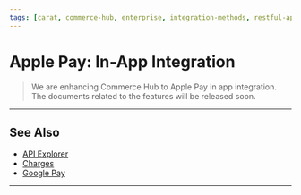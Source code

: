 ```yaml
---
tags: [carat, commerce-hub, enterprise, integration-methods, restful-api, in-app, online, apple-pay, wallet, mobile]
---
```


# Apple Pay: In-App Integration

<!-- theme: danger -->
> We are enhancing Commerce Hub to Apple Pay in app integration. The documents related to the features will be released soon.

<!---
## Step 1: Configure Apple Pay in App

Configure Apple developer account with merchant information to accept [Apple Pay in the App](https://help.apple.com/developer-account/#/devb2e62b839). This includes creating a merchant identifier, enabling Apple Pay in App and creating a processing certificate.

- When using *ApplePay*, the merchant will utilize the certificate generated by Commerce Hub. Please contact our Account Representative in order to get the certificate.
- When using *WalletDecrypted*, the merchant will utilize their own certificate.


---

## Step 2: Set-up Project in Xcode

A merchant will need to create a project in Xcode to start supporting Apple Pay in their app. Refer to Apple's website on how to [create the project in Xcode](https://developer.apple.com/documentation/xcode/creating_an_xcode_project_for_an_app) and [enable Apple Pay in Xcode](https://help.apple.com/xcode/mac/9.3/#/deva43983eb7?sub=dev44ce8ef13).

---

## Step 3: Submit a Payment Request

The merchant can submit a payment request to Apple to verify if apple pay is supported and to receive the encrypted wallet data. Refer to Apple Pay's [Creating Payment Request](https://developer.apple.com/library/archive/ApplePay_Guide/CreateRequest.html#//apple_ref/doc/uid/TP40014764-CH3-SW2) for more detail.


## Step 4: Submit a Charge Request

- Option 1 - Encrypted Data (wallet encrypted data using apple encryption, commerce hub will decrypt)
- Option 2 - Decrypted Wallet (Merchant using their own certificate and they decrypt themselves and send us card data)

### Request Variables
--->
<!---
type: tab
title: source
--->
<!---
The below table identifies the required parameters in the `source` object.

| Variable | Type| Maximum Length | Required | Description |
|---------|----------|----------------|---------|
|`sourceType` | *string* | 15 | &#10004; | Value *ApplePay* is used for Apple Pay request. Refer Payment [source type](?path=docs/Resources/Guides/Payment-Sources/Source-Type.md) for more details. |
| `data` | *string* | 4000 | &#10004; | Encrypted Data. Payment data dictionary, Base64 encoded as a string. |
| `header` | *object* | N/A| &#10004; | Additional version-dependent information used to decrypt and verify the payment. |
| `signature` | *string* | 4000 | &#10004; | Signature of the payment and header data. The signature includes the signing certificate, its intermediate CA certificate, and information about the signing algorithm. Detached PKCS #7 signature, Base64 encoded as string. |
| `version` | *string* | 64 | &#10004; | Specific Protocol version supported by Apple. Version information about the payment token. The token uses EC_v1 for ECC-encrypted data, and RSA_v1 for RSA-encrypted data. |
| `applicationData` | *string* | 4000 |  | Hash of the applicationData property of the original PKPaymentRequest object. If the value of that property is nil, this key is omitted. SHA–256 hash, hex encoded as a string. |
| `applePayMerchantId` | *string* | 256 | &#10004; | Unique AppID registered in the Apple portal |
| `merchantPrivateKey` | *string* | 256 | &#10004; | Merchant private key - Hex encoded |


--->
<!---
type: tab
title: header
--->
<!---
| Variable | Type | Maximum Length | Required | Description |
| -------- | -- | ------------ | ------------------ |
| `applicationDataHash` | *string* | 256 | | Encrypted app data |
| `ephemeralPublicKey` | *string* | 256 | &#10004; | Used to derive the actual Public Key. Ephemeral public key bytes. EC_v1 only. X.509 encoded key bytes, Base64 encoded as a string. |
| `publicKeyHash` | *string* | 256 | &#10004; | Hash of the X.509 encoded public key bytes of the merchant’s certificate. SHA–256 hash, Base64 encoded as a string. |
| `transactionId` | *string* | 256 | &#10004; | Transaction ID generated by the Apple device. A hexadecimal identifier, as a string. |
--->
<!--- type: tab-end --->

<!---
### Payload Example
--->

<!-- theme:info -->
<!--- >Merchants managing their own encryptions will send a [Decrypted Wallet](?path=docs/Resources/Guides/Payment-Sources/Decrypted-Wallet.md) payload request.--->

<!---
type: tab
title: Request
--->
<!---
##### Example of a charge payload request.

```json
{
  "amount": {
    "total": "12.04",
    "currency": "USD"
  },
  "source": {
    "sourceType": "ApplePay",
    "data": "hbreWcQg980mUoUCfuCoripnHO210lvtizOFLV6PTw1DjooSwik778bH....",
    "header": {
      "applicationDataHash": "94ee059335e587e501cc4bf90613e0814f00a7b08bc7c648fd865a2af6a22cc2",
      "ephemeralPublicKey": "MFkwEwYHKoZIzj0CAQYIKoZIzj0DAQcDQgAEvR....",
      "publicKeyHash": "KRsyW0NauLpN8OwKr+yeu4jl6APbgW05/TYo5eGW0bQ=",
      "transactionId": "31323334353637"
    },
    "signature": "MIAGCSqGSIb3DQEHAqCAMIACAQExDzANBglghkgBZQMEAgEFADCABgkqhki.....",
    "version": "EC_v1",
    "applicationData": "VEVTVA==",
    "merchantId": "merchant.com.fapi.tcoe.applepay",
    "merchantPrivateKey": "MHcCAQEE234234234opsmasdsalsamdsad/asdsad/asdasd/....."
  }
  "transactionDetails": {
    "captureFlag": true,
    "createToken": true,
    "tokenProvider": "RSA"
  }
}

```
--->
<!---
type: tab
title: Response
--->
<!---
##### Example of a charge (201: Created) response.
--->
<!-- theme: info -->
<!--- > See [Error Responses](?path=docs/Resources/Guides/Response-Codes/HTTP.md) for additional examples.--->
<!---
```json
{
  "gatewayResponse": {
    "orderId": "R-3b83fca8-2f9c-4364-86ae-12c91f1fcf16",
    "transactionType": "charge",
    "transactionState": "authorized",
    "transactionOrigin": "ecom"
  },
  "transactionProcessingDetails": {
    "transactionDate": "2021-04-16",
    "transactionTime": "2021-04-16T16:06:05Z",
    "apiTraceId": "rrt-0bd552c12342d3448-b-ea-1142-12938318-7",
    "clientRequestId": "30dd879c-ee2f-11db-8314-0800200c9a66",
    "transactionId": "838916029301"
  },
  "source": "ApplePay",
  "tokenData": "1234123412340019",
  "PARId": "string",
  "declineDuplicates": false,
  "tokenSource": "string",
  "paymentReceipt": {
    "approvedAmount": {
      "total": "1.00",
      "currency": "USD"
    },
    "processorResponseDetails": null,
    "approvalStatus": "APPROVED",
    "approvalCode": "OK7118",
    "referenceNumber": "845366457890-TODO",
    "schemeTransactionID": "019078743804756",
    "processor": "fiserv",
    "responseCode": "00",
    "responseMessage": "APPROVAL",
    "hostResponseCode": "54022",
    "hostResponseMessage": "Approved",
    "localTimestamp": "2021-04-16T16:06:05Z",
    "bankAssociationDetails": {
      "associationResponseCode": "000",
      "transactionTimestamp": "2021-04-16T16:06:05Z",
      "transactionReferenceInformation": null,
    }
  }
}
```
--->
<!--- type: tab-end --->

---

## See Also

- [API Explorer](../api/?type=post&path=/payments/v1/charges)
- [Charges](?path=docs/Resources/API-Documents/Payments/Charges.md)
- [Google Pay](?path=docs/Online-Mobile-Digital/Wallets-AltPayments/Google-Pay/Google-Pay.md)

<!---
- [Apple Pay Web Integration RESTful API](?path=docs/Online-Mobile-Digital/Wallets-AltPayments/Apple-Pay/Apple-Pay-Web-REST.md)
- [Apple Pay Web Integration Hosted Page](?path=docs/Online-Mobile-Digital/Wallets-AltPayments/Apple-Pay/Apple-Pay-Web-HPP.md)
--->
---

